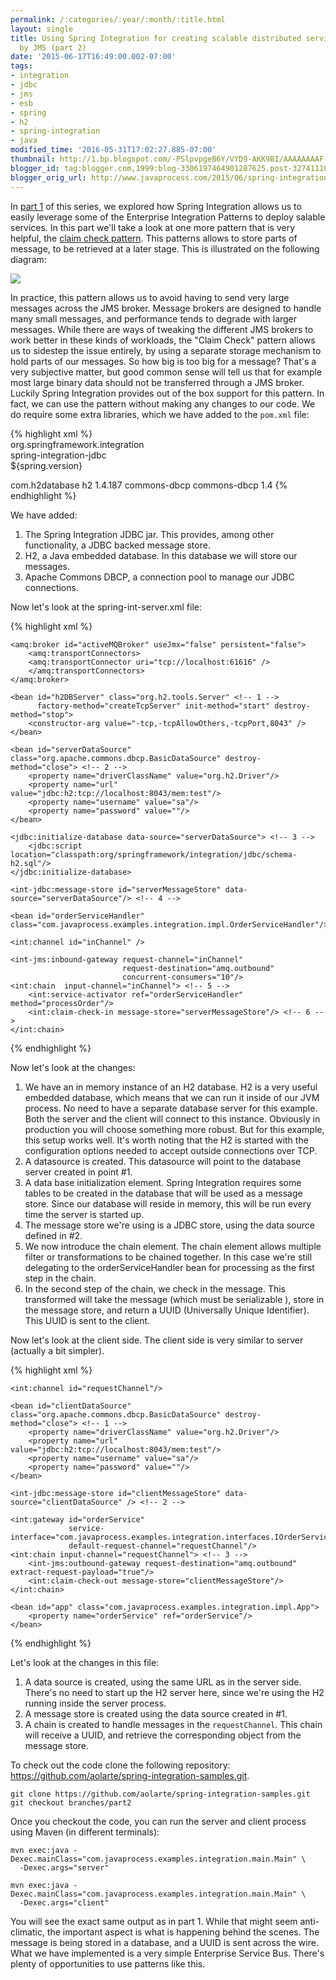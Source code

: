 ```yaml
---
permalink: /:categories/:year/:month/:title.html
layout: single
title: Using Spring Integration for creating scalable distributed services backed
  by JMS (part 2)
date: '2015-06-17T16:49:00.002-07:00'
tags:
- integration
- jdbc
- jms
- esb
- spring
- h2
- spring-integration
- java
modified_time: '2016-05-31T17:02:27.885-07:00'
thumbnail: http://1.bp.blogspot.com/-PSlpvpgeB6Y/VYD9-AKK9BI/AAAAAAAAF-o/0MruKGTHgTA/s72-c/StoreInLibrary.gif
blogger_id: tag:blogger.com,1999:blog-3306197464901287625.post-3274111061827674944
blogger_orig_url: http://www.javaprocess.com/2015/06/spring-integration-services-part2.html
---
```

In [part 1](/2015/05/spring-integration-services-part1.html) of this series, we explored how Spring Integration allows us to easily leverage some of the Enterprise Integration Patterns to deploy salable services. In this part we'll take a look at one more pattern that is very helpful, the [claim check pattern](http://www.enterpriseintegrationpatterns.com/StoreInLibrary.html). This patterns allows to store parts of message, to be retrieved at a later stage. This is illustrated on the following diagram:  

[![](http://1.bp.blogspot.com/-PSlpvpgeB6Y/VYD9-AKK9BI/AAAAAAAAF-o/0MruKGTHgTA/s1600/StoreInLibrary.gif)](http://1.bp.blogspot.com/-PSlpvpgeB6Y/VYD9-AKK9BI/AAAAAAAAF-o/0MruKGTHgTA/s1600/StoreInLibrary.gif)

  
In practice, this pattern allows us to avoid having to send very large messages across the JMS broker. Message brokers are designed to handle many small messages, and performance tends to degrade with larger messages. While there are ways of tweaking the different JMS brokers to work better in these kinds of workloads, the "Claim Check" pattern allows us to sidestep the issue entirely, by using a separate storage mechanism to hold parts of our messages. So how big is too big for a message? That's a very subjective matter, but good common sense will tell us that for example most large binary data should not be transferred through a JMS broker.  
Luckily Spring Integration provides out of the box support for this pattern. In fact, we can use the pattern without making any changes to our code. We do require some extra libraries, which we have added to the `pom.xml` file:  

{% highlight xml %}
<dependency>  
    <groupId>org.springframework.integration</groupId>  
    <artifactId>spring-integration-jdbc</artifactId>  
    <version>${spring.version}</version>  
</dependency>  
  
<dependency>  
    <groupId>com.h2database</groupId>  
    <artifactId>h2</artifactId>  
    <version>1.4.187</version>  
</dependency>  
  
<dependency>  
    <groupId>commons-dbcp</groupId>  
    <artifactId>commons-dbcp</artifactId>  
    <version>1.4</version>  
</dependency>
{% endhighlight %}  

We have added:  
  

1.  The Spring Integration JDBC jar. This provides, among other functionality, a JDBC backed message store.
2.  H2, a Java embedded database. In this database we will store our messages.
3.  Apache Commons DBCP, a connection pool to manage our JDBC connections.

  
Now let's look at the spring-int-server.xml file:  

{% highlight xml %}
<?xml version="1.0" encoding="UTF-8"?>  
<beans xmlns="http://www.springframework.org/schema/beans"  
       xmlns:jdbc="http://www.springframework.org/schema/jdbc"  
       xmlns:xsi="http://www.w3.org/2001/XMLSchema-instance"  
       xmlns:int="http://www.springframework.org/schema/integration"  
       xmlns:int-jms="http://www.springframework.org/schema/integration/jms"  
       xmlns:int-jdbc="http://www.springframework.org/schema/integration/jdbc"  
       xmlns:amq="http://activemq.apache.org/schema/core"  
       xsi:schemaLocation="  
   http://www.springframework.org/schema/beans  
   http://www.springframework.org/schema/beans/spring-beans.xsd  
   http://www.springframework.org/schema/jdbc  
   http://www.springframework.org/schema/jdbc/spring-jdbc.xsd  
   http://www.springframework.org/schema/integration  
   http://www.springframework.org/schema/integration/spring-integration.xsd  
   http://www.springframework.org/schema/integration/jms  
   http://www.springframework.org/schema/integration/jms/spring-integration-jms.xsd  
   http://www.springframework.org/schema/integration/jdbc  
   http://www.springframework.org/schema/integration/jdbc/spring-integration-jdbc.xsd  
   http://activemq.apache.org/schema/core  
   http://activemq.apache.org/schema/core/activemq-core.xsd  
  ">  
  
    <amq:broker id="activeMQBroker" useJmx="false" persistent="false">  
        <amq:transportConnectors>  
        <amq:transportConnector uri="tcp://localhost:61616" />  
        </amq:transportConnectors>  
    </amq:broker>  
  
    <bean id="h2DBServer" class="org.h2.tools.Server" <!-- 1 -->  
          factory-method="createTcpServer" init-method="start" destroy-method="stop">  
        <constructor-arg value="-tcp,-tcpAllowOthers,-tcpPort,8043" />  
    </bean>  
  
    <bean id="serverDataSource" class="org.apache.commons.dbcp.BasicDataSource" destroy-method="close"> <!-- 2 -->  
        <property name="driverClassName" value="org.h2.Driver"/>  
        <property name="url" value="jdbc:h2:tcp://localhost:8043/mem:test"/>  
        <property name="username" value="sa"/>  
        <property name="password" value=""/>  
    </bean>  
  
    <jdbc:initialize-database data-source="serverDataSource"> <!-- 3 -->  
        <jdbc:script location="classpath:org/springframework/integration/jdbc/schema-h2.sql"/>  
    </jdbc:initialize-database>  
  
    <int-jdbc:message-store id="serverMessageStore" data-source="serverDataSource"/> <!-- 4 -->  
  
    <bean id="orderServiceHandler" class="com.javaprocess.examples.integration.impl.OrderServiceHandler"/>  
  
    <int:channel id="inChannel" />  
  
    <int-jms:inbound-gateway request-channel="inChannel"  
                             request-destination="amq.outbound"  
                             concurrent-consumers="10"/>  
    <int:chain  input-channel="inChannel"> <!-- 5 -->  
        <int:service-activator ref="orderServiceHandler" method="processOrder"/>  
        <int:claim-check-in message-store="serverMessageStore"/> <!-- 6 -->  
    </int:chain>  
</beans>  
{% endhighlight %}

Now let's look at the changes:  

1.  We have an in memory instance of an H2 database. H2 is a very useful embedded database, which means that we can run it inside of our JVM process. No need to have a separate database server for this example. Both the server and the client will connect to this instance. Obviously in production you will choose something more robust. But for this example, this setup works well. It's worth noting that the H2 is started with the configuration options needed to accept outside connections over TCP.
2.  A datasource is created. This datasource will point to the database server created in point #1.
3.  A data base initialization element. Spring Integration requires some tables to be created in the database that will be used as a message store. Since our database will reside in memory, this will be run every time the server is started up.
4.  The message store we're using is a JDBC store, using the data source defined in #2.
5.  We now introduce the chain element. The chain element allows multiple filter or transformations to be chained together. In this case we're still delegating to the orderServiceHandler bean for processing as the first step in the chain.
6.  In the second step of the chain, we check in the message. This transformed will take the message (which must be serializable ), store in the message store, and return a UUID (Universally Unique Identifier). This UUID is sent to the client.

Now let's look at the client side. The client side is very similar to server (actually a bit simpler).  

{% highlight xml %}
<?xml version="1.0" encoding="UTF-8"?>  
<beans xmlns="http://www.springframework.org/schema/beans"  
       xmlns:xsi="http://www.w3.org/2001/XMLSchema-instance"  
       xmlns:int="http://www.springframework.org/schema/integration"  
       xmlns:int-jms="http://www.springframework.org/schema/integration/jms"  
       xmlns:int-jdbc="http://www.springframework.org/schema/integration/jdbc"  
       xsi:schemaLocation="  
   http://www.springframework.org/schema/beans  
   http://www.springframework.org/schema/beans/spring-beans.xsd  
   http://www.springframework.org/schema/integration  
   http://www.springframework.org/schema/integration/spring-integration.xsd  
   http://www.springframework.org/schema/integration/jms  
   http://www.springframework.org/schema/integration/jms/spring-integration-jms.xsd  
   http://www.springframework.org/schema/integration/jdbc  
   http://www.springframework.org/schema/integration/jdbc/spring-integration-jdbc.xsd  
  ">  
  
    <int:channel id="requestChannel"/>  
  
    <bean id="clientDataSource" class="org.apache.commons.dbcp.BasicDataSource" destroy-method="close"> <!-- 1 -->  
        <property name="driverClassName" value="org.h2.Driver"/>  
        <property name="url" value="jdbc:h2:tcp://localhost:8043/mem:test"/>  
        <property name="username" value="sa"/>  
        <property name="password" value=""/>  
    </bean>  
  
    <int-jdbc:message-store id="clientMessageStore" data-source="clientDataSource" /> <!-- 2 -->  
  
    <int:gateway id="orderService"  
                 service-interface="com.javaprocess.examples.integration.interfaces.IOrderService"  
                 default-request-channel="requestChannel"/>  
    <int:chain input-channel="requestChannel"> <!-- 3 -->  
        <int-jms:outbound-gateway request-destination="amq.outbound" extract-request-payload="true"/>  
        <int:claim-check-out message-store="clientMessageStore"/>  
    </int:chain>  
  
    <bean id="app" class="com.javaprocess.examples.integration.impl.App">  
        <property name="orderService" ref="orderService"/>  
    </bean>  
</beans>  
{% endhighlight %}

Let's look at the changes in this file:  
  
1.  A data source is created, using the same URL as in the server side. There's no need to start up the H2 server here, since we're using the H2 running inside the server process.
2.  A message store is created using the data source created in #1.
3.  A chain is created to handle messages in the `requestChannel`. This chain will receive a UUID, and retrieve the corresponding object from the message store.

To check out the code clone the following repository: <https://github.com/aolarte/spring-integration-samples.git>.

    git clone https://github.com/aolarte/spring-integration-samples.git  
    git checkout branches/part2  

Once you checkout the code, you can run the server and client process using Maven (in different terminals):  

```
mvn exec:java -Dexec.mainClass="com.javaprocess.examples.integration.main.Main" \
  -Dexec.args="server"  
```

```
mvn exec:java -Dexec.mainClass="com.javaprocess.examples.integration.main.Main" \
  -Dexec.args="client"
```

  
You will see the exact same output as in part 1. While that might seem anti-climatic, the important aspect is what is happening behind the scenes. The message is being stored in a database, and a UUID is sent across the wire. What we have implemented is a very simple Enterprise Service Bus. There's plenty of opportunities to use patterns like this.